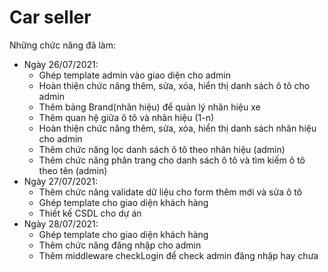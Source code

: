 # Car seller
Những chức năng đã làm:
- Ngày 26/07/2021:
    + Ghép template admin vào giao diện cho admin
    + Hoàn thiện chức năng thêm, sửa, xóa, hiển thị danh sách ô tô cho admin
    + Thêm bảng Brand(nhãn hiệu) để quản lý nhãn hiệu xe
    + Thêm quan hệ giữa ô tô và nhãn hiệu (1-n)
    + Hoàn thiện chức năng thêm, sửa, xóa, hiển thị danh sách nhãn hiệu cho admin
    + Thêm chức năng lọc danh sách ô tô theo nhãn hiệu (admin)
    + Thêm chức năng phân trang cho danh sách ô tô và tìm kiếm ô tô theo tên (admin)
- Ngày 27/07/2021:
    + Thêm chức năng validate dữ liệu cho form thêm mới và sửa ô tô
    + Ghép template cho giao diện khách hàng
    + Thiết kế CSDL cho dự án
- Ngày 28/07/2021:  
    + Ghép template cho giao diện khách hàng
    + Thêm chức năng đăng nhập cho admin
    + Thêm middleware checkLogin để check admin đăng nhập hay chưa
